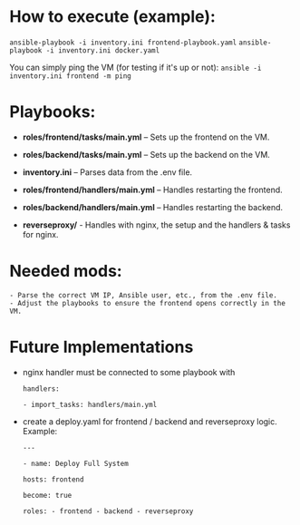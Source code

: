 # How to execute (example):

`ansible-playbook -i inventory.ini frontend-playbook.yaml`
`ansible-playbook -i inventory.ini docker.yaml`

You can simply ping the VM (for testing if it's up or not):
`ansible -i inventory.ini frontend -m ping`

# Playbooks:

- **roles/frontend/tasks/main.yml** – Sets up the frontend on the VM.
- **roles/backend/tasks/main.yml** – Sets up the backend on the VM.
- **inventory.ini** – Parses data from the .env file.
- **roles/frontend/handlers/main.yml** – Handles restarting the frontend.
- **roles/backend/handlers/main.yml** – Handles restarting the backend.

- **reverseproxy/** - Handles with nginx, the setup and the handlers & tasks for nginx.

# Needed mods:

    - Parse the correct VM IP, Ansible user, etc., from the .env file.
    - Adjust the playbooks to ensure the frontend opens correctly in the VM.
    
# Future Implementations

- nginx handler must be connected to some playbook with

    `handlers:`
    
    `- import_tasks: handlers/main.yml`

- create a deploy.yaml for frontend / backend and reverseproxy logic.
Example:

    `---`

    `- name: Deploy Full System`

    `hosts: frontend`

    `become: true`

    `roles:
        - frontend
        - backend
        - reverseproxy`

